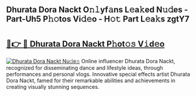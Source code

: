 ## Dhurata Dora Nackt O𝚗𝚕yf𝚊ns L𝚎a𝚔ed N𝚞𝚍es - Part-Uh5 P𝚑𝚘tos Vi𝚍𝚎o - H𝚘𝚝 Part L𝚎a𝚔s zgtY7

# <h2><a href="http://kfbvhr.oniu.top/?m=Dhurata+Dora+Nackt">🔗👉 🔴 Dhurata Dora Nackt P𝚑ot𝚘𝚜 V𝚒d𝚎o</a></h2>

[![Dhurata Dora Nackt Nu𝚍e𝚜](https://i.imgur.com/0qMVB7G.gif)](http://kfbvhr.oniu.top/?m=Dhurata+Dora+Nackt)
Online influencer Dhurata Dora Nackt, recognized for disseminating dance and lifestyle ideas, through performances and personal vlogs. Innovative special effects artist Dhurata Dora Nackt, famed for their remarkable abilities and achievements in creating visually stunning sequences.  
